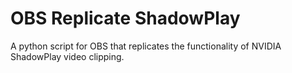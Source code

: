 # OBS Replicate ShadowPlay
A python script for OBS that replicates the functionality of NVIDIA ShadowPlay video clipping.

